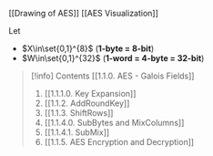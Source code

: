 
[[Drawing of AES]]
[[AES Visualization]]

Let
- $X\in\set{0,1}^{8}$ (**1-byte = 8-bit**)
- $W\in\set{0,1}^{32}$ (**1-word = 4-byte = 32-bit**)

> [!info] Contents
> [[1.1.0. AES - Galois Fields]]
> 1. [[1.1.1.0. Key Expansion]]
> 2. [[1.1.2. AddRoundKey]]
> 3. [[1.1.3. ShiftRows]]
> 4. [[1.1.4.0. SubBytes and MixColumns]]
> 5. [[1.1.4.1. SubMix]]
> 6. [[1.1.5. AES Encryption and Decryption]]


